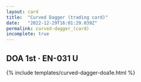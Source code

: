 ```yaml
---
layout: card
title:  "Curved Dagger (trading card)"
date:   "2022-12-29T16:01:29.039Z"
permalink: curved-dagger_(card)
incomplete: true
---
```


## DOA 1st &middot; EN-031 U

{% include templates/curved-dagger-doa1e.html %}
